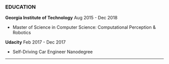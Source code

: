 ### EDUCATION

**Georgia Institute of Technology** <span class="date">Aug 2015 - Dec 2018</span>

  - Master of Science in Computer Science: Computational Perception & Robotics

**Udacity** <span class="date">Feb 2017 - Dec 2017</span>

  - Self-Driving Car Engineer Nanodegree

---
